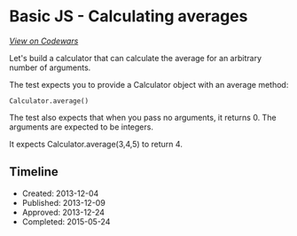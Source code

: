 # Basic JS - Calculating averages
[*View on Codewars*](https://www.codewars.com/kata/basic-js-calculating-averages)

Let's build a calculator that can calculate the average for an arbitrary number of arguments.

The test expects you to provide a Calculator object with an average method:
```
Calculator.average()
```

The test also expects that when you pass no arguments, it returns 0. The arguments are expected to be integers.

It expects Calculator.average(3,4,5) to return 4.

## Timeline
- Created: 2013-12-04
- Published: 2013-12-09
- Approved: 2013-12-24
- Completed: 2015-05-24